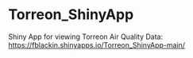 # Torreon_ShinyApp
Shiny App for viewing Torreon Air Quality Data: https://fblackin.shinyapps.io/Torreon_ShinyApp-main/
